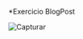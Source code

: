 *Exercicio BlogPost

![Capturar](https://user-images.githubusercontent.com/100283512/158607979-1239f664-812c-4975-b480-97ff364cfca0.PNG)
